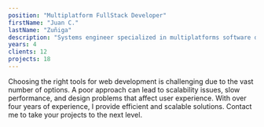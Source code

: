```yaml
---
position: "Multiplatform FullStack Developer"
firstName: "Juan C."
lastName: "Zuñiga"
description: "Systems engineer specialized in multiplatforms software development"
years: 4
clients: 12
projects: 18
---
```

Choosing the right tools for web development is challenging due to the vast number of options. A poor approach can lead to scalability issues, slow performance, and design problems that affect user experience.
With over four years of experience, I provide efficient and scalable solutions. Contact me to take your projects to the next level.
